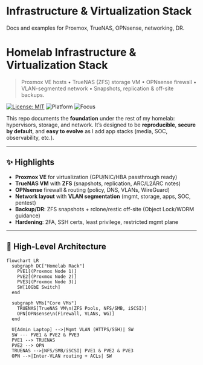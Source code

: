 # Infrastructure & Virtualization Stack

Docs and examples for Proxmox, TrueNAS, OPNsense, networking, DR.
# Homelab Infrastructure & Virtualization Stack

> Proxmox VE hosts • TrueNAS (ZFS) storage VM • OPNsense firewall • VLAN-segmented network • Snapshots, replication & off-site backups.

[![License: MIT](https://img.shields.io/badge/License-MIT-green.svg)](#license)
![Platform](https://img.shields.io/badge/Platform-Proxmox,_TrueNAS,_OPNsense-blue)
![Focus](https://img.shields.io/badge/Focus-Virtualization,_Storage,_Networking-orange)

This repo documents the **foundation** under the rest of my homelab: hypervisors, storage, and network. It’s designed to be **reproducible**, **secure by default**, and **easy to evolve** as I add app stacks (media, SOC, observability, etc.).

---

## ✨ Highlights

- **Proxmox VE** for virtualization (GPU/NIC/HBA passthrough ready)
- **TrueNAS VM** with **ZFS** (snapshots, replication, ARC/L2ARC notes)
- **OPNsense** firewall & routing (policy, DNS, VLANs, WireGuard)
- **Network layout** with **VLAN segmentation** (mgmt, storage, apps, SOC, pentest)
- **Backup/DR**: ZFS snapshots + rclone/restic off-site (Object Lock/WORM guidance)
- **Hardening**: 2FA, SSH certs, least privilege, restricted mgmt plane

---

## 🧭 High-Level Architecture

```mermaid
flowchart LR
  subgraph DC["Homelab Rack"]
    PVE1[(Proxmox Node 1)]
    PVE2[(Proxmox Node 2)]
    PVE3[(Proxmox Node 3)]
    SW[10GbE Switch]
  end

  subgraph VMs["Core VMs"]
    TRUENAS[TrueNAS VM\n(ZFS Pools, NFS/SMB, iSCSI)]
    OPN[OPNsense\n(Firewall, VLANs, WG)]
  end

  U[Admin Laptop] -->|Mgmt VLAN (HTTPS/SSH)| SW
  SW --- PVE1 & PVE2 & PVE3
  PVE1 --> TRUENAS
  PVE2 --> OPN
  TRUENAS -->|NFS/SMB/iSCSI| PVE1 & PVE2 & PVE3
  OPN -->|Inter-VLAN routing + ACLs| SW
